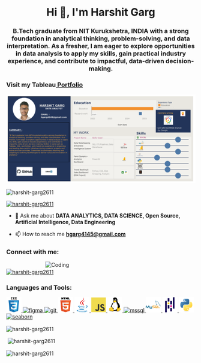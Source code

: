 <h1 align="center">Hi 👋, I'm Harshit Garg</h1>
<h3 align="center">B.Tech graduate from NIT Kurukshetra, INDIA with a strong foundation in analytical thinking, problem-solving, and data interpretation. As a fresher, I am eager to explore opportunities in data analysis to apply my skills, gain practical industry experience, and contribute to impactful, data-driven decision-making.</h3>

<h3>Visit my Tableau<a href="https://public.tableau.com/views/Resume_17550360260800/Dashboard1?:language=en-US&:sid=&:redirect=auth&:display_count=n&:origin=viz_share_link" alt="Portfolio"> Portfolio </a> </h3>
<img src="Dashboard 1.png">
<p align="left"> <img src="https://komarev.com/ghpvc/?username=harshit-garg2611&label=Profile%20views&color=0e75b6&style=flat" alt="harshit-garg2611" /> </p>

<p align="left"> <a href="https://github.com/ryo-ma/github-profile-trophy"><img src="https://github-profile-trophy.vercel.app/?username=harshit-garg2611" alt="harshit-garg2611" /></a> </p>


- 💬 Ask me about **DATA ANALYTICS, DATA SCIENCE, Open Source, Artificial Intelligence, Data Engineering**

- 📫 How to reach me **hgarg4145@gmail.com**

<h3 align="left">Connect with me:</h3>
<div>
<img align="right" alt="Coding" width="400" src="https://media.giphy.com/media/v1.Y2lkPTc5MGI3NjExZ29sazZwcTg0OW0xOHNqbnlzYzRsdHVtb2dtM3U0aWRwamd2ZGJuOSZlcD12MV9naWZzX3NlYXJjaCZjdD1n/78XCFBGOlS6keY1Bil/giphy.gif">
<p align="left">
<a href="https://linkedin.com/in/harshit-garg2611" target="blank"><img align="center" src="https://raw.githubusercontent.com/rahuldkjain/github-profile-readme-generator/master/src/images/icons/Social/linked-in-alt.svg" alt="harshit-garg2611" height="30" width="40" /></a>
</p>
</div>

<div>
<h3 align="left">Languages and Tools:</h3>
<p align="left"> <a href="https://www.w3schools.com/css/" target="_blank" rel="noreferrer"> <img src="https://raw.githubusercontent.com/devicons/devicon/master/icons/css3/css3-original-wordmark.svg" alt="css3" width="40" height="40"/> </a> <a href="https://www.figma.com/" target="_blank" rel="noreferrer"> <img src="https://www.vectorlogo.zone/logos/figma/figma-icon.svg" alt="figma" width="40" height="40"/> </a> <a href="https://git-scm.com/" target="_blank" rel="noreferrer"> <img src="https://www.vectorlogo.zone/logos/git-scm/git-scm-icon.svg" alt="git" width="40" height="40"/> </a> <a href="https://www.w3.org/html/" target="_blank" rel="noreferrer"> <img src="https://raw.githubusercontent.com/devicons/devicon/master/icons/html5/html5-original-wordmark.svg" alt="html5" width="40" height="40"/> </a> <a href="https://www.java.com" target="_blank" rel="noreferrer"> <img src="https://raw.githubusercontent.com/devicons/devicon/master/icons/java/java-original.svg" alt="java" width="40" height="40"/> </a> <a href="https://developer.mozilla.org/en-US/docs/Web/JavaScript" target="_blank" rel="noreferrer"> <img src="https://raw.githubusercontent.com/devicons/devicon/master/icons/javascript/javascript-original.svg" alt="javascript" width="40" height="40"/> </a> <a href="https://www.linux.org/" target="_blank" rel="noreferrer"> <img src="https://raw.githubusercontent.com/devicons/devicon/master/icons/linux/linux-original.svg" alt="linux" width="40" height="40"/> </a> <a href="https://www.microsoft.com/en-us/sql-server" target="_blank" rel="noreferrer"> <img src="https://www.svgrepo.com/show/303229/microsoft-sql-server-logo.svg" alt="mssql" width="40" height="40"/> </a> <a href="https://www.mysql.com/" target="_blank" rel="noreferrer"> <img src="https://raw.githubusercontent.com/devicons/devicon/master/icons/mysql/mysql-original-wordmark.svg" alt="mysql" width="40" height="40"/> </a> <a href="https://pandas.pydata.org/" target="_blank" rel="noreferrer"> <img src="https://raw.githubusercontent.com/devicons/devicon/2ae2a900d2f041da66e950e4d48052658d850630/icons/pandas/pandas-original.svg" alt="pandas" width="40" height="40"/> </a> <a href="https://www.python.org" target="_blank" rel="noreferrer"> <img src="https://raw.githubusercontent.com/devicons/devicon/master/icons/python/python-original.svg" alt="python" width="40" height="40"/> </a> <a href="https://seaborn.pydata.org/" target="_blank" rel="noreferrer"> <img src="https://seaborn.pydata.org/_images/logo-mark-lightbg.svg" alt="seaborn" width="40" height="40"/> </a> </p>
</div>

<p><img align="center" src="https://github-readme-stats.vercel.app/api/top-langs?username=harshit-garg2611&show_icons=true&locale=en&layout=compact" alt="harshit-garg2611" /></p>

<p>&nbsp;<img align="center" src="https://github-readme-stats.vercel.app/api?username=harshit-garg2611&show_icons=true&locale=en" alt="harshit-garg2611" /></p>

<p><img align="center" src="https://github-readme-streak-stats.herokuapp.com/?user=harshit-garg2611&" alt="harshit-garg2611" /></p>
